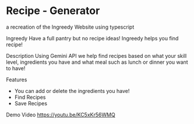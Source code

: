 # Recipe - Generator 
a recreation of the Ingreedy Website using typescript 

Ingreedy
Have a full pantry but no recipe ideas! Ingreedy helps you find recipe!

Description
Using Gemini API we help find recipes based on what your skill level, ingredients you have and what meal such as lunch or dinner you want to have!

Features
* You can add or delete the ingredients you have!
* Find Recipes 
* Save Recipes

Demo Video 
https://youtu.be/KC5xKr56WMQ 


